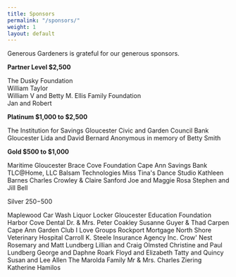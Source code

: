 ```yaml
---
title: Sponsors
permalink: "/sponsors/"
weight: 1
layout: default
---
```


Generous Gardeners is grateful for our generous sponsors.

**Partner Level $2,500**

The Dusky Foundation\
William Taylor\
William V and Betty M. Ellis Family Foundation\
Jan and Robert

**Platinum $1,000 to $2,500**

The Institution for Savings
Gloucester Civic and Garden Council
Bank Gloucester
Lida and David Bernard
Anonymous in memory of Betty Smith

**Gold $500 to $1,000**

Maritime Gloucester
Brace Cove Foundation
Cape Ann Savings Bank
TLC@Home, LLC
Balsam Technologies
Miss Tina's Dance Studio
Kathleen Barnes
Charles Crowley & Claire Sanford
Joe and Maggie Rosa
Stephen and Jill Bell

Silver $250-$500

Maplewood Car Wash
Liquor Locker
Gloucester Education Foundation
Harbor Cove Dental
Dr. & Mrs. Peter Coakley
Susanne Guyer & Thad Carpen
Cape Ann Garden Club
I Love Groups
Rockport Mortgage
North Shore Veterinary Hospital
Carroll K. Steele Insurance Agency Inc.
Crow' Nest
Rosemary and Matt Lundberg
Lillian and Craig Olmsted
Christine and Paul Lundberg
George and Daphne Roark
Floyd and Elizabeth
Tatty  and Quincy
Susan and Lee Allen
The Marolda Family
Mr & Mrs. Charles Ziering
Katherine Hamilos